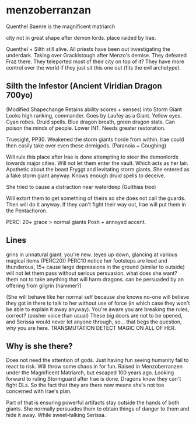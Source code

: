 # menzoberranzan

Quenthel Baenre is the magnificent matriarch

city not in great shape after demon lords.
place raided by Irae.

Quenthel + Silth still alive. All priests have been out investigating the underdark. Taking over Gracklstough after Menzo's demise. They defeated Fraz there. They teleported most of their city on top of it? They have more control over the world if they just sit this one out (fits the evil archetype).


## Silth the Infestor (Ancient Viridian Dragon 700yo)
(Modified Shapechange Retains ability scores + senses) into Storm Giant
Looks high ranking, commander. Goes by Laufey as a Giant. Yellow eyes.
Cyan robes. Druid spells. Blue dragon breath, green dragon stats. Can poison the minds of people. Lower INT. Needs greater restoration.

Truesight, PP30. Weakened the storm giants horde from within. Irae could then easily take over even these demigods. (Paranoia + Coughing)

Will rule this place after Irae is done attempting to steer the demonlords towards major cities. Will not let them enter the vault. Which acts as her lair.
Apathetic about the beast Fryggt and levitating storm giants. She entered as a fake storm giant anyway. Knows enough druid spells to deceive.

She tried to cause a distraction near waterdeep (Gulthias tree)

Will extort them to get something of theirs so she does not call the guards.
Then will do it anyway. If they can't fight their way out, Irae will put them in the Pentachoron.

PERC: 20+ grace > normal giants
Posh + annoyed accent.

## Lines
grins in unnatural giant.
you're new. (eyes up down, glancing at various magical items (PERC20))
PERC10 notice her footsteps are loud and thunderous, 15+ cause large depressions in the ground (similar to outside)
will not let them pass without serious persuasion.
what does she want? them not to take anything that will harm dragons.
can be persuaded by an offering from gilgrin (hammer?)

(She will behave like her normal self because she knows no-one will believe they got in there to talk to her without use of force (in which case they won't be able to explain it away anyway).
You're aware you are breaking the rules, correct? (posher voice than usual)
These big doors are not to be opened, and Serissa would never let anyone through, so... that begs the question, why you are here.
TRANSMUTATION DETECT MAGIC ON ALL OF HER.

## Why is she there?
Does not need the attention of gods. Just having fun seeing humanity fail to react to risk. Will throw some chaos in for fun. Raised in Menzoberranzen under the Magnificent Matriarch, but escaped 100 years ago.
Looking forward to ruling Stormguard after Irae is done. Dragons know they can't fight DLs. So the fact that they are there now means she's not too concerned with Irae's plan.

Part of that is ensuring powerful artifacts stay outside the hands of both giants. She normally persuades them to obtain things of danger to them and hide it away. While sweet-talking Serissa.
